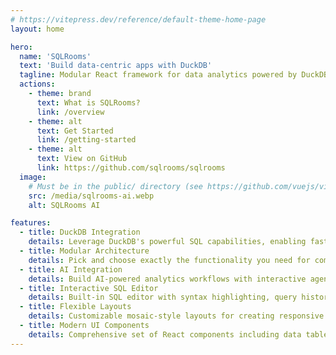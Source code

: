 ```yaml
---
# https://vitepress.dev/reference/default-theme-home-page
layout: home

hero:
  name: 'SQLRooms'
  text: 'Build data-centric apps with DuckDB'
  tagline: Modular React framework for data analytics powered by DuckDB – in browser or backend
  actions:
    - theme: brand
      text: What is SQLRooms?
      link: /overview
    - theme: alt
      text: Get Started
      link: /getting-started
    - theme: alt
      text: View on GitHub
      link: https://github.com/sqlrooms/sqlrooms
  image:
    # Must be in the public/ directory (see https://github.com/vuejs/vitepress/issues/4097#issuecomment-2261203743)
    src: /media/sqlrooms-ai.webp
    alt: SQLRooms AI

features:
  - title: DuckDB Integration
    details: Leverage DuckDB's powerful SQL capabilities, enabling fast data processing with or without a backend
  - title: Modular Architecture
    details: Pick and choose exactly the functionality you need for composable, extensible applications
  - title: AI Integration
    details: Build AI-powered analytics workflows with interactive agents that can write and execute SQL queries, and generate insights
  - title: Interactive SQL Editor
    details: Built-in SQL editor with syntax highlighting, query history, and real-time results visualization
  - title: Flexible Layouts
    details: Customizable mosaic-style layouts for creating responsive and user-friendly analytics dashboards
  - title: Modern UI Components
    details: Comprehensive set of React components including data tables, layouts, and visualization tools for building beautiful analytics interfaces
---
```

